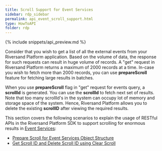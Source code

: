 ```yaml
---
title: Scroll Support for Event Services
sidebar: rdp_sidebar
permalink: api_event_scroll_support.html
type: HowToAPI
folder: rdp
---
```


{% include snippets/api_preview.md %}

Consider that you wish to get a list of all the external events from your Riversand Platform application. Based on the volume of data, the response for such requests can result in huge volume of records. A "get" request in Riversand Platform returns a maximum of 2000 records at a time. In-case you wish to fetch more than 2000 records, you can use **prepareScroll** feature for fetching large results in batches.

When you use **prepareScroll** flag in "get" request for events query, a **scrollId** is generated. You can use the **scrollId** to fetch next set of results. Note that too many scrollId's in the system can occupy lot of memory and storage space of the system. Hence, Riversand Platform allows you to delete the existing **scrollID** after viewing the required results. 

This section covers the following scenarios to explain the usage of RESTful APIs in the Riversand Platform SDK to support scrolling for enormous results in [Event Services](api_event_service.html):

* [Prepare Scroll for Event Services Object Structure](api_event_scroll_object_structure.html)
* [Get Scroll ID and Delete Scroll ID using Clear Scroll](api_event_scroll_support_scenario1.html)